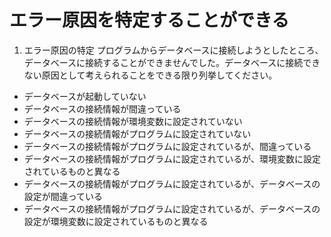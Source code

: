 # エラー原因を特定することができる
1. エラー原因の特定
プログラムからデータベースに接続しようとしたところ、データベースに接続することができませんでした。データベースに接続できない原因として考えられることをできる限り列挙してください。

- データベースが起動していない
- データベースの接続情報が間違っている
- データベースの接続情報が環境変数に設定されていない
- データベースの接続情報がプログラムに設定されていない
- データベースの接続情報がプログラムに設定されているが、間違っている
- データベースの接続情報がプログラムに設定されているが、環境変数に設定されているものと異なる
- データベースの接続情報がプログラムに設定されているが、データベースの設定が間違っている
- データベースの接続情報がプログラムに設定されているが、データベースの設定が環境変数に設定されているものと異なる